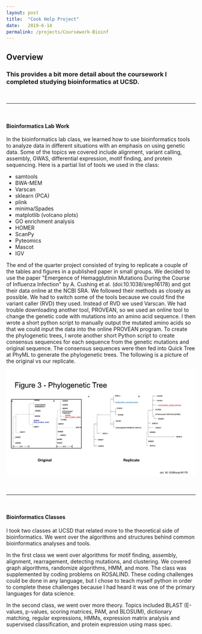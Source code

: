 ```yaml
---
layout: post
title:  "Cook Help Project"
date:   2019-6-14
permalink: /projects/Coursework-Bioinf
---
```


## Overview
### This provides a bit more detail about the coursework I completed studying bioinformatics at UCSD.

&nbsp;

---

&nbsp;

#### Bioinformatics Lab Work

In the bioinformatics lab class, we learned how to use bioinformatics tools to
analyze data in different situations with an emphasis on using genetic data.
Some of the topics we covered include alignment, variant calling, assembly,
GWAS, differential expression, motif finding, and protein sequencing.
Here is a partial list of tools we used in the class:
- samtools
- BWA-MEM
- Varscan
- sklearn (PCA)
- plink
- minima/Spades
- matplotlib (volcano plots)
- GO enrichment analysis
- HOMER
- ScanPy
- Pyteomics
- Mascot
- IGV

The end of the quarter project consisted of trying to replicate a couple of the
tables and figures in a published paper in small groups. We decided to use the
paper "Emergence of Hemagglutinin Mutations During the Course of Influenza
Infection" by A. Cushing et al. (doi:10.1038/srep16178) and got their data
online at the NCBI SRA. We followed their methods as closely as possible. We had
to switch some of the tools because we could find the variant caller (RVD) they
used. Instead of RVD we used Varscan. We had trouble downloading another tool,
PROVEAN, so we used an online tool to change the genetic code with mutations
into an amino acid sequence. I then wrote a short python script to manually
output the mutated amino acids so that we could input the data into the online
PROVEAN program. To create the phylogenetic trees, I wrote another short Python
script to create consensus sequences for each sequence from the genetic
mutations and original sequence. The consensus sequences were then fed into
Quick Tree at PhyML to generate the phylogenetic trees. The following is a
picture of the original vs our replicate.

![Image from my end of year project. Original vs Duplicate](/projects/CSE185-proj.jpg)

&nbsp;

---

&nbsp;

#### Bioinformatics Classes

I took two classes at UCSD that related more to the theoretical side of
bioinformatics. We went over the algorithms and structures behind common
bioinformatics analyses and tools.

In the first class we went over algorithms for motif finding, assembly,
alignment, rearragement, detecting mutations, and clustering. We covered graph
algorithms, randomize algorithms, HMM, and more. The class was supplemented by
coding problems on ROSALIND. These coding challenges could be done in any
language, but I chose to teach myself python in order to complete these
challenges because I had heard it was one of the primary languages for data
science.

In the second class, we went over more theory. Topics included BLAST (E-values,
p-values, scoring matrices, PAM, and BLOSUM), dictionary matching, regular
expressions, HMMs, expression matrix analysis and supervised classification, and
protein expression using mass spec.
